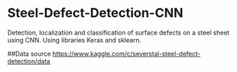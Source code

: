 # Steel-Defect-Detection-CNN
Detection, localization and classification of surface defects on a steel sheet using CNN. Using libraries Keras and sklearn.


##Data source
https://www.kaggle.com/c/severstal-steel-defect-detection/data
